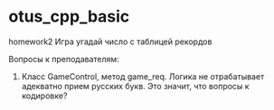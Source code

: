 # otus_cpp_basic
homework2
Игра угадай число с таблицей рекордов

Вопросы к преподавателям:
1. Класс GameControl, метод game_req.
    Логика не отрабатывает адекватно прием русских букв.
    Это значит, что вопросы к кодировке?